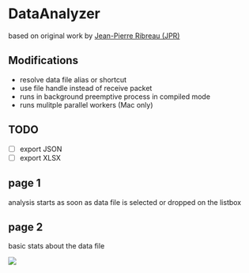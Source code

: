 # DataAnalyzer

based on original work by [Jean-Pierre Ribreau (JPR)](https://kb.4d.com/assetid=77253)

## Modifications

* resolve data file alias or shortcut
* use file handle instead of receive packet
* runs in background preemptive process in compiled mode
* runs mulitple parallel workers (Mac only)

## TODO 

- [ ] export JSON
- [ ] export XLSX

## page 1

analysis starts as soon as data file is selected or dropped on the listbox

## page 2

basic stats about the data file

![](https://github.com/user-attachments/assets/624ed5ab-4b49-4000-9f27-8019f6ac2fc6)
